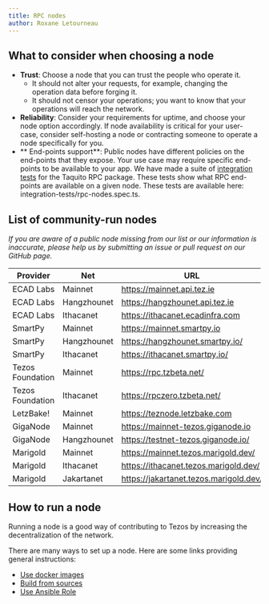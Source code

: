 ```yaml
---
title: RPC nodes
author: Roxane Letourneau
---
```


## What to consider when choosing a node

- **Trust**: Choose a node that you can trust the people who operate it.
    - It should not alter your requests, for example, changing the operation data before forging it.
    - It should not censor your operations; you want to know that your operations will reach the network.
- **Reliability**: Consider your requirements for uptime, and choose your node option accordingly. If node availability is critical for your user-case,  consider self-hosting a node or contracting someone to operate a node specifically for you.
- ** End-points support**: Public nodes have different policies on the end-points that they expose. Your use case may require specific end-points to be available to your app. We have made a suite of [integration tests](rpc_nodes_integration_test.md) for the Taquito RPC package. These tests show what RPC end-points are available on a given node. These tests are available here: integration-tests/rpc-nodes.spec.ts.

## List of community-run nodes

*If you are aware of a public node missing from our list or our information is inaccurate, please help us by submitting an issue or pull request on our GitHub page.*

| Provider         | Net         | URL                                    | Header      |  
|------------------|-------------|----------------------------------------|-------|
| ECAD Labs        | Mainnet     | https://mainnet.api.tez.ie             | [Check](https://mainnet.api.tez.ie/chains/main/blocks/head/header)      |
| ECAD Labs        | Hangzhounet | https://hangzhounet.api.tez.ie         | [Check](https://hangzhounet.api.tez.ie/chains/main/blocks/head/header)     |
| ECAD Labs        | Ithacanet   | https://ithacanet.ecadinfra.com        | [Check](https://ithacanet.ecadinfra.com/chains/main/blocks/head/header)      |
| SmartPy          | Mainnet     | https://mainnet.smartpy.io             | [Check](https://mainnet.smartpy.io/chains/main/blocks/head/header)     |
| SmartPy          | Hangzhounet | https://hangzhounet.smartpy.io/        | [Check](https://hangzhounet.smartpy.io/chains/main/blocks/head/header)      |
| SmartPy          | Ithacanet   | https://ithacanet.smartpy.io/          | [Check](https://ithacanet.smartpy.io/chains/main/blocks/head/header)    |
| Tezos Foundation | Mainnet     | https://rpc.tzbeta.net/                | [Check](https://rpc.tzbeta.net/chains/main/blocks/head/header)      |
| Tezos Foundation | Ithacanet   | https://rpczero.tzbeta.net/            | [Check](https://rpczero.tzbeta.net/chains/main/blocks/head/header)      |
| LetzBake!        | Mainnet     | https://teznode.letzbake.com           | [Check](https://teznode.letzbake.com/chains/main/blocks/head/header)     |
| GigaNode         | Mainnet     | https://mainnet-tezos.giganode.io      | [Check](https://mainnet-tezos.giganode.io/chains/main/blocks/head/header)     |
| GigaNode         | Hangzhounet | https://testnet-tezos.giganode.io/     | [Check](https://testnet-tezos.giganode.io/chains/main/blocks/head/header)      |
| Marigold         | Mainnet     | https://mainnet.tezos.marigold.dev/    | [Check](https://mainnet.tezos.marigold.dev/chains/main/blocks/head/header)     |
| Marigold         | Ithacanet   | https://ithacanet.tezos.marigold.dev/  | [Check](https://ithacanet.tezos.marigold.dev/chains/main/blocks/head/header)   |
| Marigold         | Jakartanet  | https://jakartanet.tezos.marigold.dev/ | [Check](https://jakartanet.tezos.marigold.dev/chains/main/blocks/head/header)  |

## How to run a node

Running a node is a good way of contributing to Tezos by increasing the decentralization of the network.

There are many ways to set up a node. Here are some links providing general instructions:

- [Use docker images](https://tezos.gitlab.io/introduction/howtoget.html#docker-images)
- [Build from sources](https://tezos.gitlab.io/introduction/howtoget.html#docker-images)
- [Use Ansible Role](https://github.com/ecadlabs/ansible-role-tezos-node/blob/master/README.md)

